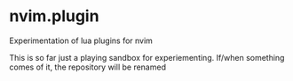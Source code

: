# nvim.plugin
Experimentation of lua plugins for nvim

This is so far just a playing sandbox for experiementing. If/when something comes of it, the repository will be renamed
